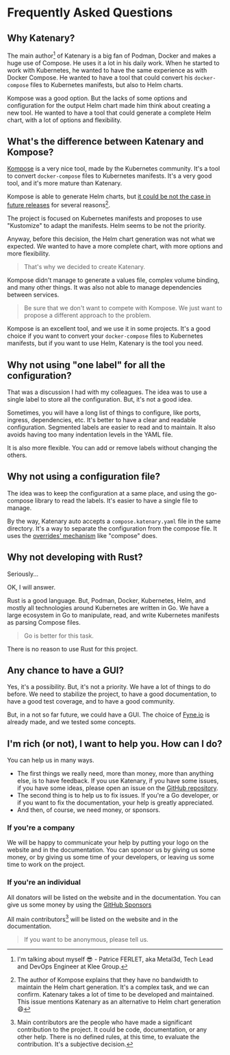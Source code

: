 # Frequently Asked Questions

## Why Katenary?

The main author[^1] of Katenary is a big fan of Podman, Docker and makes a huge use of Compose. He uses it a lot in his
daily work. When he started to work with Kubernetes, he wanted to have the same experience as with Docker Compose.
He wanted to have a tool that could convert his `docker-compose` files to Kubernetes manifests, but also to Helm charts.

Kompose was a good option. But the lacks of some options and configuration for the output Helm chart made him think
about creating a new tool. He wanted to have a tool that could generate a complete Helm chart, with a lot of options
and flexibility.

[^1]: I'm talking about myself :sunglasses: - Patrice FERLET, aka Metal3d, Tech Lead and DevOps Engineer at Klee Group.

## What's the difference between Katenary and Kompose?

[Kompose](https://kompose.io/) is a very nice tool, made by the Kubernetes community. It's a tool to convert
`docker-compose` files to Kubernetes manifests. It's a very good tool, and it's more mature than Katenary.

Kompose is able to generate Helm charts, but [it could be not the case in future releases](https://github.com/kubernetes/kompose/issues/1716) for several reasons[^2].

[^2]: The author of Kompose explains that they have no bandwidth to maintain the Helm chart generation. It's a complex
task, and we can confirm. Katenary takes a lot of time to be developed and maintained. This issue mentions Katenary as
an alternative to Helm chart generation :smile:

The project is focused on Kubernetes manifests and proposes to use "Kustomize" to adapt the manifests. Helm seems to be
not the priority.

Anyway, before this decision, the Helm chart generation was not what we expected. We wanted to have a more complete
chart, with more options and more flexibility.

> That's why we decided to create Katenary.

Kompose didn't manage to generate a values file, complex volume binding, and many other things. It was also not able
to manage dependencies between services.

> Be sure that we don't want to compete with Kompose. We just want to propose a different approach to the problem.

Kompose is an excellent tool, and we use it in some projects. It's a good choice if you want to convert
your `docker-compose` files to Kubernetes manifests, but if you want to use Helm, Katenary is the tool you need.

## Why not using "one label" for all the configuration?

That was a discussion I had with my colleagues. The idea was to use a single label to store all the configuration.
But, it's not a good idea.

Sometimes, you will have a long list of things to configure, like ports, ingress, dependencies, etc. It's better to have
a clear and readable configuration. Segmented labels are easier to read and to maintain. It also avoids having too
many indentation levels in the YAML file.

It is also more flexible. You can add or remove labels without changing the others.

## Why not using a configuration file?

The idea was to keep the configuration at a same place, and using the go-compose library to read the labels. It's
easier to have a single file to manage.

By the way, Katenary auto accepts a `compose.katenary.yaml` file in the same directory. It's a way to separate the
configuration from the compose file. It uses
the [overrides' mechanism](https://docs.docker.com/compose/multiple-compose-files/merge/) like "compose" does.

## Why not developing with Rust?

Seriously...

OK, I will answer.

Rust is a good language. But, Podman, Docker, Kubernetes, Helm, and mostly all technologies around Kubernetes are
written in Go. We have a large ecosystem in Go to manipulate, read, and write Kubernetes manifests as parsing
Compose files.

> Go is better for this task.

There is no reason to use Rust for this project.

## Any chance to have a GUI?

Yes, it's a possibility. But, it's not a priority. We have a lot of things to do before. We need to stabilize the
project, to have a good documentation, to have a good test coverage, and to have a good community.

But, in a not so far future, we could have a GUI. The choice of [Fyne.io](https://fyne.io) is already made, and we
tested some concepts.

## I'm rich (or not), I want to help you. How can I do?

You can help us in many ways.

- The first things we really need, more than money, more than anything else, is to have feedback. If you use Katenary,
if you have some issues, if you have some ideas, please open an issue on the [GitHub repository](https://github.com/metal3d/katenary).
- The second thing is to help us to fix issues. If you're a Go developer, or if you want to fix the documentation,
your help is greatly appreciated.
- And then, of course, we need money, or sponsors.

### If you're a company

We will be happy to communicate your help by putting your logo on the website and in the documentation. You can sponsor
us by giving us some money, or by giving us some time of your developers, or leaving us some time to work on the project.

### If you're an individual

All donators will be listed on the website and in the documentation. You can give us some money by using
the [GitHub Sponsors]()

All main contributors[^3] will be listed on the website and in the documentation.

> If you want to be anonymous, please tell us.

[^3]: Main contributors are the people who have made a significant contribution to the project. It could be code,
documentation, or any other help. There is no defined rules, at this time, to evaluate the contribution.
It's a subjective decision.
